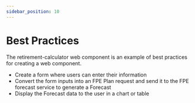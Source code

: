 ```yaml
---
sidebar_position: 10
---
```


# Best Practices

The retirement-calculator web component is an example of best practices for creating a web component.

- Create a form where users can enter their information
- Convert the form inputs into an FPE Plan request and send it to the FPE forecast service to generate a Forecast
- Display the Forecast data to the user in a chart or table
